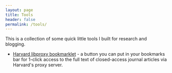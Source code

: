 ```yaml
---
layout: page
title: Tools
header: false
permalink: /tools/
---
```


This is a collection of some quick little tools I built for research and blogging.

+ [Harvard libproxy bookmarklet](/tools/harvard-libproxy-bookmarklet) - a button you can put in your bookmarks bar for 1-click access to the full text of closed-access journal articles via Harvard's proxy server.
